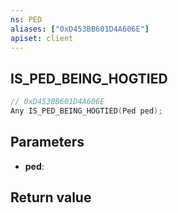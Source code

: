 ```yaml
---
ns: PED
aliases: ["0xD453BB601D4A606E"]
apiset: client
---
```

## IS_PED_BEING_HOGTIED

```c
// 0xD453BB601D4A606E
Any IS_PED_BEING_HOGTIED(Ped ped);
```


## Parameters
* **ped**:

## Return value